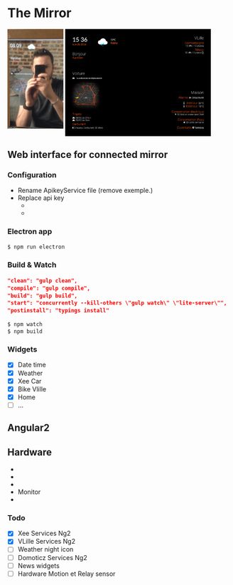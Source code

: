 # The Mirror

<img src="screen/screen.gif" width="25%">
<img src="screen/screen_2.png" width="65%" style="vertical-align: top;">

## Web interface for connected mirror

### Configuration

- Rename ApikeyService file (remove exemple.)
- Replace api key
  - [Maps]: https://console.developers.google.com/apis
  - [Openweathermap]: http://openweathermap.org/

### Electron app

```terminal
$ npm run electron
```

### Build & Watch

```json
"clean": "gulp clean",
"compile": "gulp compile",
"build": "gulp build",
"start": "concurrently --kill-others \"gulp watch\" \"lite-server\"",
"postinstall": "typings install"
```

```terminal
$ npm watch
$ npm build
```

### Widgets

- [x] Date time
- [x] Weather
- [x] Xee Car
- [x] Bike Vlille
- [x] Home
- [ ] ...

## Angular2

## Hardware

- [Raspberry Pi]: http://amzn.to/28Q1ztX
- [Motion Sensor]: http://amzn.to/28Q1zdA
- [Relay]: http://amzn.to/28SjqEU
- Monitor
- [Mirror]: http://amzn.to/28PN0bd

### Todo

- [X] Xee Services Ng2
- [X] VLille Services Ng2
- [ ] Weather night icon
- [ ] Domoticz Services Ng2
- [ ] News widgets
- [ ] Hardware Motion et Relay sensor
